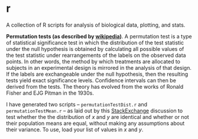 # r
A collection of R scripts for analysis of biological data, plotting, and stats.

__Permutation tests (as described by [wikipedia](https://en.wikipedia.org/wiki/Resampling_(statistics)#Permutation_tests))__. A permutation test is a type of statistical significance test in which the distribution of the test statistic under the null hypothesis is obtained by calculating all possible values of the test statistic under rearrangements of the labels on the observed data points. In other words, the method by which treatments are allocated to subjects in an experimental design is mirrored in the analysis of that design. If the labels are exchangeable under the null hypothesis, then the resulting tests yield exact significance levels. Confidence intervals can then be derived from the tests. The theory has evolved from the works of Ronald Fisher and EJG Pitman in the 1930s.

I have generated two scripts – `permutationTestDist.r` and `permutationTestMean.r` – as laid out by this [StackExchange](https://stats.stackexchange.com/questions/136661/using-bootstrap-under-h0-to-perform-a-test-for-the-difference-of-two-means-repl) discussion to test whether the the distribution of _x_ and _y_ are identical and whether or not their population means are equal, without making any assumptions about their variance. To use, load your list of values in _x_ and _y_. 
